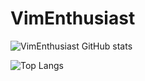 # VimEnthusiast

![VimEnthusiast GitHub stats](https://github-readme-stats.vercel.app/api?username=vimenthusiast&show_icons=true&theme=dark)

![Top Langs](https://github-readme-stats.vercel.app/api/top-langs/?username=vimenthusiast&show_icons=true&theme=dark)
<!---
CD-ELECTRONICS/CD-ELECTRONICS is a ✨ special ✨ repository because its `README.md` (this file) appears on your GitHub profile.
You can click the Preview link to take a look at your changes.
--->
